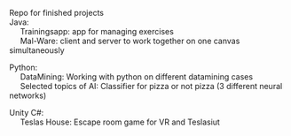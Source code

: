 Repo for finished projects\
Java:\
&nbsp;&nbsp;&nbsp;&nbsp; Trainingsapp: app for managing exercises\
&nbsp;&nbsp;&nbsp;&nbsp; Mal-Ware: client and server to work together on one canvas simultaneously

Python:\
&nbsp;&nbsp;&nbsp;&nbsp; DataMining: Working with python on different datamining cases\
&nbsp;&nbsp;&nbsp;&nbsp; Selected topics of AI: Classifier for pizza or not pizza (3 different neural networks)

Unity C#:\
&nbsp;&nbsp;&nbsp;&nbsp; Teslas House: Escape room game for VR and Teslasiut
